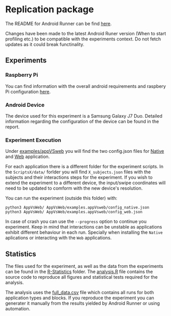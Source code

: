 # Replication package
The README for Android Runner can be find [here](./README_AndroidRunner.md). 

Changes have been made to the latest Android Runer version (When to start profiling etc.) to be compatible with the experiments context. Do not fetch updates as it could break functinality.

## Experiments

### Raspberry Pi
You can find information with the overall android requirements and raspbery Pi configuration [here](./docs/rpi_ar_setup.md).

### Android Device
The device used for this experiment is a Samsung Galaxy J7 Duo. Detailed information regarding the configuration of the device can be found in the report.

### Experiment Execution
Under [examples/appVSweb](./examples/appVSweb/) you will find the two config.json files for [Native](./examples/appVSweb/config_native.json) and [Web](./examples/appVSweb/config_web.json) application. 

For each application there is a different folder for the experiment scripts. In the `ScriptsX/data/` forlder you will find `X_subjects.json` files with the subjects and their interactions steps for the experiment. If you wish to extend the experiment to a different device, the input/swipe coordinates will need to be updated to comform with the new device's resolution. 

You can run the experiment (outside this folder) with:
```
python3 AppVsWeb/ AppVsWeb/examples.appVsweb/config_native.json
python3 AppVsWeb/ AppVsWeb/examples.appVsweb/config_web.json
```

In case of crash you can use the `--progress` option to continue you experiment. Keep in mind that interactions can be unstable as applications exhibit different behaviour in each run. Specially when installing the `Native` aplications or interacting with the `Web` applications.

## Statistics

The files used for the experiment, as well as the data from the experiments can be found in the [R-Statistics](./R-Statistics/) folder. The [analysis.R](./R-Statistics/analysis.R) file contains the source code to reproduce all figures and statistical tests required for the analysis.

The analysis uses the [full_data.csv](./R-Statistics/data/full_data.csv) file which contains all runs for both application types and blocks. If you reproduce the experiment you can generater it manually from the results yielded by Android Runner or using automation.
